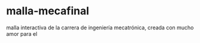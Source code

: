 # malla-mecafinal
malla interactiva de la carrera de ingeniería mecatrónica, creada con mucho amor para el

